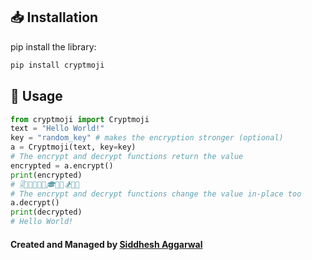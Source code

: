 ## 📥 Installation

pip install the library:

```sh
pip install cryptmoji
```

## 📝 Usage

```python
from cryptmoji import Cryptmoji
text = "Hello World!"
key = "random_key" # makes the encryption stronger (optional)
a = Cryptmoji(text, key=key)
# The encrypt and decrypt functions return the value
encrypted = a.encrypt()
print(encrypted)
# 🎚️🎨🎼🎲🏀🍯🎓🎼🎹🏂🎸🍤
# The encrypt and decrypt functions change the value in-place too
a.decrypt()
print(decrypted)
# Hello World!
```

#### Created and Managed by [Siddhesh Aggarwal](https://github.com/Siddhesh-Agarwal/cryptmoji)
